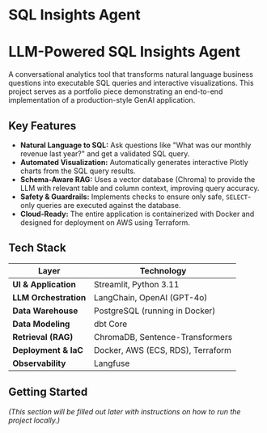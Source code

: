 # SQL Insights Agent 

# LLM-Powered SQL Insights Agent

A conversational analytics tool that transforms natural language business questions into executable SQL queries and interactive visualizations. This project serves as a portfolio piece demonstrating an end-to-end implementation of a production-style GenAI application.

## Key Features

* **Natural Language to SQL:** Ask questions like "What was our monthly revenue last year?" and get a validated SQL query.
* **Automated Visualization:** Automatically generates interactive Plotly charts from the SQL query results.
* **Schema-Aware RAG:** Uses a vector database (Chroma) to provide the LLM with relevant table and column context, improving query accuracy.
* **Safety & Guardrails:** Implements checks to ensure only safe, `SELECT`-only queries are executed against the database.
* **Cloud-Ready:** The entire application is containerized with Docker and designed for deployment on AWS using Terraform.

## Tech Stack

| Layer                 | Technology                               |
| --------------------- | ---------------------------------------- |
| **UI & Application** | Streamlit, Python 3.11                   |
| **LLM Orchestration** | LangChain, OpenAI (GPT-4o)               |
| **Data Warehouse** | PostgreSQL (running in Docker)           |
| **Data Modeling** | dbt Core                                 |
| **Retrieval (RAG)** | ChromaDB, Sentence-Transformers          |
| **Deployment & IaC** | Docker, AWS (ECS, RDS), Terraform        |
| **Observability** | Langfuse                                 |

## Getting Started

*(This section will be filled out later with instructions on how to run the project locally.)*